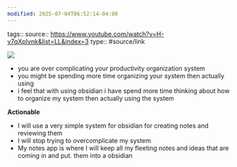 ```yaml
---
modified: 2025-07-04T06:52:14-04:00
---
```

tags::
source:: https://www.youtube.com/watch?v=H-v7qXpIvnk&list=LL&index=3
type:: #source/link

![](https://www.youtube.com/watch?v=H-v7qXpIvnk)  

- you are over complicating your productivity organization system
- you might be spending more time organizing your system then actually using 
- i feel that with using obsidian i have spend more time thinking about how to organize my system then actually using the system 

**Actionable**
- I will use a very simple system for obsidian for creating notes and reviewing them
- I will stop trying to overcomplicate my system 
- My notes app is where I will keep all my fleeting notes and ideas that are coming in and put. them into a obsidian 
